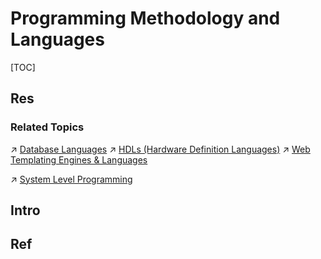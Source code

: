 # Programming Methodology and Languages

[TOC]



## Res
### Related Topics
↗ [Database Languages](../🍕%20Database%20System/🗣️%20Database%20Languages/Database%20Languages.md)
↗ [HDLs (Hardware Definition Languages)](../../Embedded%20&%20Internet%20of%20Things/HDLs%20(Hardware%20Definition%20Languages)/HDLs%20(Hardware%20Definition%20Languages).md)
↗ [Web Templating Engines & Languages](../../Software%20Engineering/👾%20Web%20Dev%20&%20Ops/🖥️%20Web%20FrontEnd%20Dev/⬆️%20Frontend%20Optimization/Web%20Templating%20Engines%20&%20Languages/Web%20Templating%20Engines%20&%20Languages.md)

↗ [System Level Programming](../🥷🏼%20Operating%20System%20(Engineering)/📟%20System%20Level%20Programming/System%20Level%20Programming.md)



## Intro



## Ref
